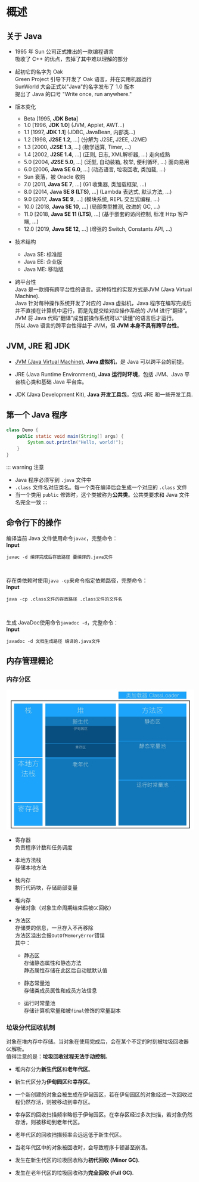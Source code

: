 # 概述
## 关于 Java
+ 1995 年 Sun 公司正式推出的一款编程语言  
吸收了 C++ 的优点，去掉了其中难以理解的部分

+ 起初它的名字为 Oak  
Green Project 引导下开发了 Oak 语言，并在实用机器运行  
SunWorld 大会正式以"Java"的名字发布了 1.0 版本  
提出了 Java 的口号 "Write once, run anywhere."

+ 版本变化
   + Beta [1995, **JDK Beta**]
   + 1.0 [1996, **JDK 1.0**] (JVM, Applet, AWT...)
   + 1.1 [1997, **JDK 1.1**] (JDBC, JavaBean, 内部类...)
   + 1.2 [1998, **J2SE 1.2**, ...] (分解为 J2SE, J2EE, J2ME)
   + 1.3 [2000, **J2SE 1.3**, ...] (数学运算, Timer, ...)
   + 1.4 [2002, **J2SE 1.4**, ...] (正则, 日志, XML解析器, ...) 走向成熟
   + 5.0 [2004, **J2SE 5.0**, ...] (泛型, 自动装箱, 枚举, 便利循环, ...) 面向易用
   + 6.0 [2006, **Java SE 6.0**, ...] (动态语言, 垃圾回收, 类加载, ...)
   + Sun 衰落，被 Oracle 收购
   + 7.0 [2011, **Java SE 7**, ...] (G1 收集器, 类加载框架, ...)
   + 8.0 [2014, **Java SE 8 (LTS)**, ...] (Lambda 表达式, 默认方法, ...)
   + 9.0 [2017, **Java SE 9**, ...] (模块系统, REPL 交互式编程, ...)
   + 10.0 [2018, **Java SE 10**, ...] (局部类型推测, 改进的 GC, ...)
   + 11.0 [2018, **Java SE 11 (LTS)**, ...] (基于嵌套的访问控制, 标准 Http 客户端, ...)
   + 12.0 [2019, **Java SE 12**, ...] (增强的 Switch, Constants API, ...)

+ 技术结构
   + Java SE: 标准版
   + Java EE: 企业版
   + Java ME: 移动版

+ 跨平台性  
Java 是一款拥有跨平台性的语言。这种特性的实现方式是<span id="JVM"></span>JVM (Java Virtual Machine).  
Java 针对每种操作系统开发了对应的 Java 虚拟机，Java 程序在编写完成后并不直接在计算机中运行，而是先提交给对应操作系统的 JVM 进行“翻译”。JVM 将 Java 代码“翻译”成当前操作系统可以“读懂”的语言后才运行。  
所以 Java 语言的跨平台性得益于 JVM，但 **JVM 本身不具有跨平台性**。

## JVM, JRE 和 JDK
+ [JVM (Java Virtual Machine)](#JVM), **Java 虚拟机**，是 Java 可以跨平台的前提。

+ JRE (Java Runtime Environment), **Java 运行时环境**，包括 JVM、Java 平台核心类和基础 Java 平台库。

+ JDK (Java Development Kit), **Java 开发工具包**，包括 JRE 和一些开发工具.

## 第一个 Java 程序
``` java
class Demo {
    public static void main(String[] args) {
        System.out.println("Hello, world!");
    }
}
```

::: warning 注意
+ Java 程序必须写到 `.java` 文件中
+ `.class` 文件名对应类名。每一个类在编译后会生成一个对应的 `.class` 文件
+ 当一个类用 `public` 修饰时，这个类被称为**公共类**。公共类要求和 Java 文件名完全一致
:::

## 命令行下的操作
编译当前 Java 文件使用命令`javac`，完整命令：  
**Input**
```
javac -d 编译完成后存放路径 要编译的.java文件
```
<br>

存在类依赖时使用`java -cp`来命令指定依赖路径，完整命令：  
**Input**
```
java -cp .class文件的存放路径 .class文件的文件名
```
<br>

生成 JavaDoc使用命令`javadoc -d`，完整命令：  
**Input**
```
javadoc -d 文档生成路径 编译的.java文件
```

## 内存管理概论
### 内存分区
![内存分区](/img/内存管理.jpg)

+ 寄存器  
  负责程序计数和任务调度

+ 本地方法栈  
  存储本地方法

+ 栈内存  
  执行代码块，存储局部变量

+ 堆内存  
  存储对象（对象生命周期结束后被`GC`回收）

+ 方法区  
  存储类的信息，一旦存入不再移除  
  方法区溢出会报`OutOfMemoryError`错误  
  其中：  
  + 静态区  
    存储静态属性和静态方法  
    静态属性存储在此区后自动赋默认值

  + 静态常量池  
    存储类成员属性和成员方法信息  

  + 运行时常量池  
    存储计算机常量和被`final`修饰的常量副本

### 垃圾分代回收机制
对象在堆内存中存储。当对象在使用完成后，会在某个不定的时刻被垃圾回收器`GC`解析。  
值得注意的是：**垃圾回收过程无法手动控制**。  
+ 堆内存分为**新生代区**和**老年代区**。  

+ 新生代区分为**伊甸园区**和**幸存区**。  

+ 一个新创建的对象会被生成在伊甸园区，若在伊甸园区的对象经过一次回收过程仍然存活，则被移动到幸存区。  

+ 幸存区的回收扫描频率略低于伊甸园区。在幸存区经过多次扫描，若对象仍然存活，则被移动到老年代区。

+ 老年代区的回收扫描频率会远远低于新生代区。

+ 当老年代区中的对象被回收时，会导致程序卡顿甚至崩溃。

+ 发生在新生代区的垃圾回收称为**初代回收 (Minor GC)**.

+ 发生在老年代区的垃圾回收称为**完全回收 (Full GC)**.